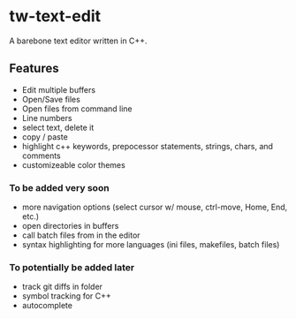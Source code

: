 # tw-text-edit
A barebone text editor written in C++.

## Features
- Edit multiple buffers
- Open/Save files
- Open files from command line
- Line numbers
- select text, delete it
- copy / paste
- highlight c++ keywords, prepocessor statements, strings, chars, and comments
- customizeable color themes

### To be added very soon
- more navigation options (select cursor w/ mouse, ctrl-move, Home, End, etc.)
- open directories in buffers
- call batch files from in the editor
- syntax highlighting for more languages (ini files, makefiles, batch files)

### To potentially be added later
- track git diffs in folder
- symbol tracking for C++
- autocomplete

